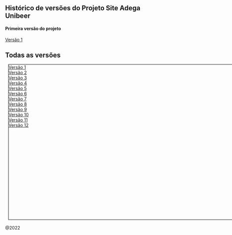 ## Histórico de versões do Projeto Site Adega Unibeer

<h4> Primeira versão do projeto </h4>
<a href="https://github.com/caiorodrigues2804/PROJETO_SITE_Adega_UniBeer/tree/v_01">Versão 1</a>

## Todas as versões 
<div  id="prin_div" style="overflow-y: scroll;height:500px;width:800px;margin-left: 10px;border: 1px solid #000;">
<a href="https://github.com/caiorodrigues2804/PROJETO_SITE_Adega_UniBeer/tree/v_01">Versão 1</a><br/>
<a href="https://github.com/caiorodrigues2804/PROJETO_SITE_Adega_UniBeer/tree/v_02">Versão 2</a><br/>
<a href="https://github.com/caiorodrigues2804/PROJETO_SITE_Adega_UniBeer/tree/v_03">Versão 3</a><br/>
<a href="https://github.com/caiorodrigues2804/PROJETO_SITE_Adega_UniBeer/tree/v_04">Versão 4</a><br/>
<a href="https://github.com/caiorodrigues2804/PROJETO_SITE_Adega_UniBeer/tree/v_05">Versão 5</a><br/>
<a href="https://github.com/caiorodrigues2804/PROJETO_SITE_Adega_UniBeer/tree/v_06">Versão 6</a><br/>
<a href="https://github.com/caiorodrigues2804/PROJETO_SITE_Adega_UniBeer/tree/v_07">Versão 7</a><br/>
<a href="https://github.com/caiorodrigues2804/PROJETO_SITE_Adega_UniBeer/tree/v_08">Versão 8</a><br/> 
<a href="https://github.com/caiorodrigues2804/PROJETO_SITE_Adega_UniBeer/tree/v_09">Versão 9</a><br/>
<a href="https://github.com/caiorodrigues2804/PROJETO_SITE_Adega_UniBeer/tree/v_10">Versão 10</a><br/>
<a href="https://github.com/caiorodrigues2804/PROJETO_SITE_Adega_UniBeer/tree/v_11">Versão 11</a><br/>
<a href="https://github.com/caiorodrigues2804/PROJETO_SITE_Adega_UniBeer/tree/v_12">Versão 12</a><br/>
	 
</div>
<br/>
@2022


	 
